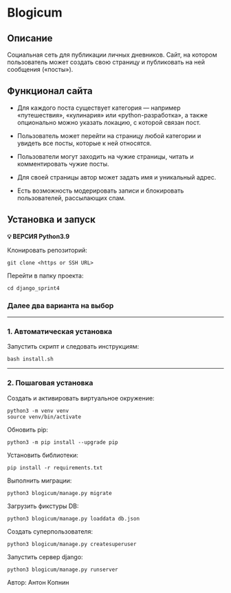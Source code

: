 # Blogicum

## Описание
Социальная сеть для публикации личных дневников.
Сайт, на котором пользователь может создать свою страницу и 
публиковать на ней сообщения («посты»).

## Функционал сайта
- Для каждого поста существует категория — например «путешествия», 
«кулинария» или «python-разработка», а также опционально можно указать
локацию, с которой связан пост.

- Пользователь может перейти на страницу любой категории и 
увидеть все посты, которые к ней относятся.

- Пользователи могут заходить на чужие страницы, читать 
и комментировать чужие посты.

- Для своей страницы автор может задать имя и уникальный адрес.

- Есть возможность модерировать записи и блокировать пользователей,
рассылающих спам.


## Установка и запуск

**💡 ВЕРСИЯ Python3.9**

Клонировать репозиторий:
```
git clone <https or SSH URL>
```

Перейти в папку проекта:
```
cd django_sprint4
```

### Далее два варианта на выбор
***
### 1. Автоматическая установка
Запустить скрипт и следовать инструкциям:
```
bash install.sh
```

***
### 2. Пошаговая установка
Создать и активировать виртуальное окружение:
```
python3 -m venv venv
source venv/bin/activate
```

Обновить pip:
```
python3 -m pip install --upgrade pip
```

Установить библиотеки:
```
pip install -r requirements.txt
```

Выполнить миграции:
```
python3 blogicum/manage.py migrate
```

Загрузить фикстуры DB:
```
python3 blogicum/manage.py loaddata db.json
```

Создать суперпользователя:
```
python3 blogicum/manage.py createsuperuser
```

Запустить сервер django:
```
python3 blogicum/manage.py runserver
```
Автор: Антон Копнин
